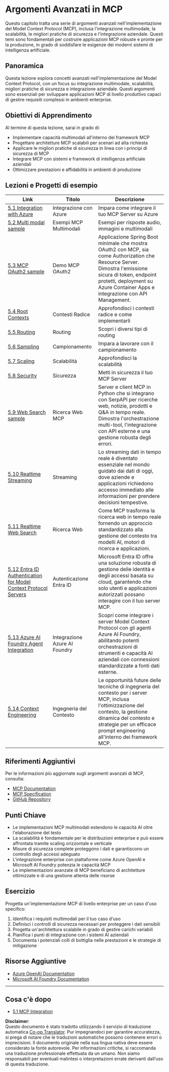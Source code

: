 <!--
CO_OP_TRANSLATOR_METADATA:
{
  "original_hash": "a5c1d9e9856024d23da4a65a847c75ac",
  "translation_date": "2025-07-18T07:15:54+00:00",
  "source_file": "05-AdvancedTopics/README.md",
  "language_code": "it"
}
-->
# Argomenti Avanzati in MCP

Questo capitolo tratta una serie di argomenti avanzati nell'implementazione del Model Context Protocol (MCP), inclusa l'integrazione multimodale, la scalabilità, le migliori pratiche di sicurezza e l'integrazione aziendale. Questi temi sono fondamentali per costruire applicazioni MCP robuste e pronte per la produzione, in grado di soddisfare le esigenze dei moderni sistemi di intelligenza artificiale.

## Panoramica

Questa lezione esplora concetti avanzati nell'implementazione del Model Context Protocol, con un focus su integrazione multimodale, scalabilità, migliori pratiche di sicurezza e integrazione aziendale. Questi argomenti sono essenziali per sviluppare applicazioni MCP di livello produttivo capaci di gestire requisiti complessi in ambienti enterprise.

## Obiettivi di Apprendimento

Al termine di questa lezione, sarai in grado di:

- Implementare capacità multimodali all'interno dei framework MCP
- Progettare architetture MCP scalabili per scenari ad alta richiesta
- Applicare le migliori pratiche di sicurezza in linea con i principi di sicurezza di MCP
- Integrare MCP con sistemi e framework di intelligenza artificiale aziendali
- Ottimizzare prestazioni e affidabilità in ambienti di produzione

## Lezioni e Progetti di esempio

| Link | Titolo | Descrizione |
|------|--------|-------------|
| [5.1 Integration with Azure](./mcp-integration/README.md) | Integrazione con Azure | Impara come integrare il tuo MCP Server su Azure |
| [5.2 Multi modal sample](./mcp-multi-modality/README.md) | Esempi MCP Multimodali | Esempi per risposte audio, immagini e multimodali |
| [5.3 MCP OAuth2 sample](../../../05-AdvancedTopics/mcp-oauth2-demo) | Demo MCP OAuth2 | Applicazione Spring Boot minimale che mostra OAuth2 con MCP, sia come Authorization che Resource Server. Dimostra l'emissione sicura di token, endpoint protetti, deployment su Azure Container Apps e integrazione con API Management. |
| [5.4 Root Contexts](./mcp-root-contexts/README.md) | Contesti Radice | Approfondisci i contesti radice e come implementarli |
| [5.5 Routing](./mcp-routing/README.md) | Routing | Scopri i diversi tipi di routing |
| [5.6 Sampling](./mcp-sampling/README.md) | Campionamento | Impara a lavorare con il campionamento |
| [5.7 Scaling](./mcp-scaling/README.md) | Scalabilità | Approfondisci la scalabilità |
| [5.8 Security](./mcp-security/README.md) | Sicurezza | Metti in sicurezza il tuo MCP Server |
| [5.9 Web Search sample](./web-search-mcp/README.md) | Ricerca Web MCP | Server e client MCP in Python che si integrano con SerpAPI per ricerche web, notizie, prodotti e Q&A in tempo reale. Dimostra l'orchestrazione multi-tool, l'integrazione con API esterne e una gestione robusta degli errori. |
| [5.10 Realtime Streaming](./mcp-realtimestreaming/README.md) | Streaming | Lo streaming dati in tempo reale è diventato essenziale nel mondo guidato dai dati di oggi, dove aziende e applicazioni richiedono accesso immediato alle informazioni per prendere decisioni tempestive. |
| [5.11 Realtime Web Search](./mcp-realtimesearch/README.md) | Ricerca Web | Come MCP trasforma la ricerca web in tempo reale fornendo un approccio standardizzato alla gestione del contesto tra modelli AI, motori di ricerca e applicazioni. |
| [5.12  Entra ID Authentication for Model Context Protocol Servers](./mcp-security-entra/README.md) | Autenticazione Entra ID | Microsoft Entra ID offre una soluzione robusta di gestione delle identità e degli accessi basata su cloud, garantendo che solo utenti e applicazioni autorizzati possano interagire con il tuo server MCP. |
| [5.13 Azure AI Foundry Agent Integration](./mcp-foundry-agent-integration/README.md) | Integrazione Azure AI Foundry | Scopri come integrare i server Model Context Protocol con gli agenti Azure AI Foundry, abilitando potenti orchestrazioni di strumenti e capacità AI aziendali con connessioni standardizzate a fonti dati esterne. |
| [5.14 Context Engineering](./mcp-contextengineering/README.md) | Ingegneria del Contesto | Le opportunità future delle tecniche di ingegneria del contesto per i server MCP, inclusa l'ottimizzazione del contesto, la gestione dinamica del contesto e strategie per un efficace prompt engineering all'interno dei framework MCP. |

## Riferimenti Aggiuntivi

Per le informazioni più aggiornate sugli argomenti avanzati di MCP, consulta:
- [MCP Documentation](https://modelcontextprotocol.io/)
- [MCP Specification](https://spec.modelcontextprotocol.io/)
- [GitHub Repository](https://github.com/modelcontextprotocol)

## Punti Chiave

- Le implementazioni MCP multimodali estendono le capacità AI oltre l'elaborazione del testo
- La scalabilità è fondamentale per le distribuzioni enterprise e può essere affrontata tramite scaling orizzontale e verticale
- Misure di sicurezza complete proteggono i dati e garantiscono un controllo degli accessi adeguato
- L'integrazione enterprise con piattaforme come Azure OpenAI e Microsoft AI Foundry potenzia le capacità MCP
- Le implementazioni avanzate di MCP beneficiano di architetture ottimizzate e di una gestione attenta delle risorse

## Esercizio

Progetta un'implementazione MCP di livello enterprise per un caso d'uso specifico:

1. Identifica i requisiti multimodali per il tuo caso d'uso
2. Definisci i controlli di sicurezza necessari per proteggere i dati sensibili
3. Progetta un'architettura scalabile in grado di gestire carichi variabili
4. Pianifica i punti di integrazione con i sistemi AI aziendali
5. Documenta i potenziali colli di bottiglia nelle prestazioni e le strategie di mitigazione

## Risorse Aggiuntive

- [Azure OpenAI Documentation](https://learn.microsoft.com/en-us/azure/ai-services/openai/)
- [Microsoft AI Foundry Documentation](https://learn.microsoft.com/en-us/ai-services/)

---

## Cosa c'è dopo

- [5.1 MCP Integration](./mcp-integration/README.md)

**Disclaimer**:  
Questo documento è stato tradotto utilizzando il servizio di traduzione automatica [Co-op Translator](https://github.com/Azure/co-op-translator). Pur impegnandoci per garantire accuratezza, si prega di notare che le traduzioni automatiche possono contenere errori o imprecisioni. Il documento originale nella sua lingua nativa deve essere considerato la fonte autorevole. Per informazioni critiche, si raccomanda una traduzione professionale effettuata da un umano. Non siamo responsabili per eventuali malintesi o interpretazioni errate derivanti dall’uso di questa traduzione.